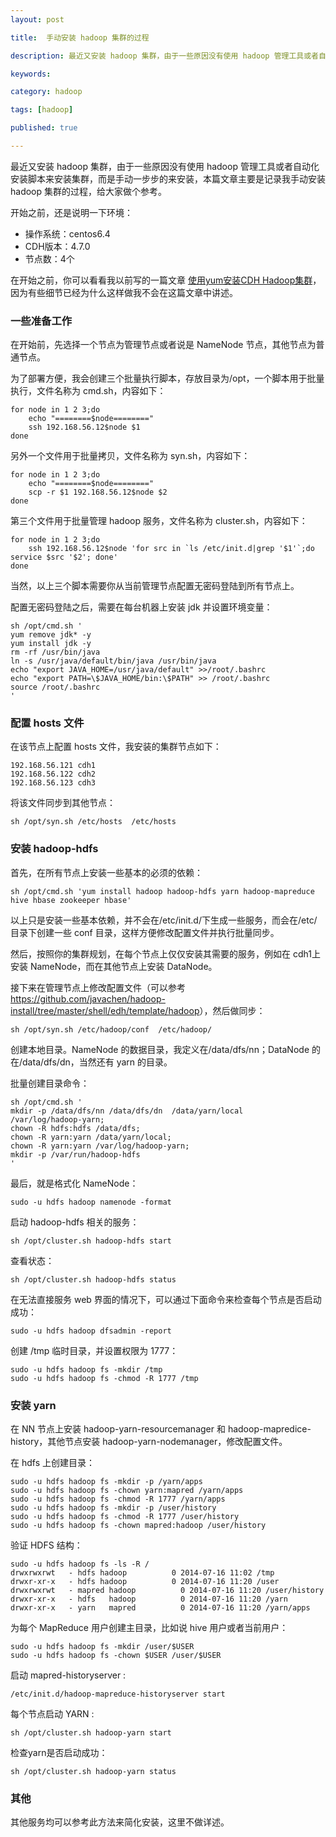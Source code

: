 ```yaml
---
layout: post

title:  手动安装 hadoop 集群的过程

description: 最近又安装 hadoop 集群，由于一些原因没有使用 hadoop 管理工具或者自动化安装脚本来安装集群，而是手动一步步的来安装，本篇文章主要是记录我手动安装 hadoop 集群的过程，给大家做个参考。

keywords:  

category: hadoop

tags: [hadoop]

published: true

---
```


最近又安装 hadoop 集群，由于一些原因没有使用 hadoop 管理工具或者自动化安装脚本来安装集群，而是手动一步步的来安装，本篇文章主要是记录我手动安装 hadoop 集群的过程，给大家做个参考。

开始之前，还是说明一下环境：

- 操作系统：centos6.4
- CDH版本：4.7.0
- 节点数：4个

在开始之前，你可以看看我以前写的一篇文章 [使用yum安装CDH Hadoop集群](/2013/04/06/install-cloudera-cdh-by-yum/)，因为有些细节已经为什么这样做我不会在这篇文章中讲述。

### 一些准备工作

在开始前，先选择一个节点为管理节点或者说是 NameNode 节点，其他节点为普通节点。

为了部署方便，我会创建三个批量执行脚本，存放目录为/opt，一个脚本用于批量执行，文件名称为 cmd.sh，内容如下：

```
for node in 1 2 3;do
	echo "========$node========"
	ssh 192.168.56.12$node $1
done
```

另外一个文件用于批量拷贝，文件名称为 syn.sh，内容如下：

```
for node in 1 2 3;do
	echo "========$node========"
	scp -r $1 192.168.56.12$node $2
done
```

第三个文件用于批量管理 hadoop 服务，文件名称为 cluster.sh，内容如下：

```
for node in 1 2 3;do
	ssh 192.168.56.12$node 'for src in `ls /etc/init.d|grep '$1'`;do service $src '$2'; done'
done
```

当然，以上三个脚本需要你从当前管理节点配置无密码登陆到所有节点上。

配置无密码登陆之后，需要在每台机器上安装 jdk 并设置环境变量：

```
sh /opt/cmd.sh '
yum remove jdk* -y
yum install jdk -y
rm -rf /usr/bin/java
ln -s /usr/java/default/bin/java /usr/bin/java
echo "export JAVA_HOME=/usr/java/default" >>/root/.bashrc
echo "export PATH=\$JAVA_HOME/bin:\$PATH" >> /root/.bashrc
source /root/.bashrc
'
```

### 配置 hosts 文件

在该节点上配置 hosts 文件，我安装的集群节点如下：

```
192.168.56.121 cdh1
192.168.56.122 cdh2
192.168.56.123 cdh3
```

将该文件同步到其他节点：

```
sh /opt/syn.sh /etc/hosts  /etc/hosts
```

### 安装 hadoop-hdfs

首先，在所有节点上安装一些基本的必须的依赖：

```
sh /opt/cmd.sh 'yum install hadoop hadoop-hdfs yarn hadoop-mapreduce hive hbase zookeeper hbase'
```

以上只是安装一些基本依赖，并不会在/etc/init.d/下生成一些服务，而会在/etc/目录下创建一些 conf 目录，这样方便修改配置文件并执行批量同步。

然后，按照你的集群规划，在每个节点上仅仅安装其需要的服务，例如在 cdh1上安装 NameNode，而在其他节点上安装 DataNode。

接下来在管理节点上修改配置文件（可以参考 <https://github.com/javachen/hadoop-install/tree/master/shell/edh/template/hadoop>），然后做同步：

```
sh /opt/syn.sh /etc/hadoop/conf  /etc/hadoop/
```

创建本地目录。NameNode 的数据目录，我定义在/data/dfs/nn；DataNode 的在/data/dfs/dn，当然还有 yarn 的目录。

批量创建目录命令：

```
sh /opt/cmd.sh '
mkdir -p /data/dfs/nn /data/dfs/dn  /data/yarn/local   /var/log/hadoop-yarn;
chown -R hdfs:hdfs /data/dfs;
chown -R yarn:yarn /data/yarn/local;
chown -R yarn:yarn /var/log/hadoop-yarn;
mkdir -p /var/run/hadoop-hdfs
'
```

最后，就是格式化 NameNode：

```
sudo -u hdfs hadoop namenode -format
```

启动 hadoop-hdfs 相关的服务：

```
sh /opt/cluster.sh hadoop-hdfs start
```

查看状态：

```
sh /opt/cluster.sh hadoop-hdfs status
```

在无法直接服务 web 界面的情况下，可以通过下面命令来检查每个节点是否启动成功：

```
sudo -u hdfs hadoop dfsadmin -report
```

创建 /tmp 临时目录，并设置权限为 1777：

```
sudo -u hdfs hadoop fs -mkdir /tmp
sudo -u hdfs hadoop fs -chmod -R 1777 /tmp
```

### 安装 yarn

在 NN 节点上安装 hadoop-yarn-resourcemanager 和 hadoop-mapredice-history，其他节点安装 hadoop-yarn-nodemanager，修改配置文件。

在 hdfs 上创建目录：

```
sudo -u hdfs hadoop fs -mkdir -p /yarn/apps
sudo -u hdfs hadoop fs -chown yarn:mapred /yarn/apps
sudo -u hdfs hadoop fs -chmod -R 1777 /yarn/apps
sudo -u hdfs hadoop fs -mkdir -p /user/history
sudo -u hdfs hadoop fs -chmod -R 1777 /user/history
sudo -u hdfs hadoop fs -chown mapred:hadoop /user/history
```

验证 HDFS 结构：

```
sudo -u hdfs hadoop fs -ls -R /
drwxrwxrwt   - hdfs hadoop          0 2014-07-16 11:02 /tmp
drwxr-xr-x   - hdfs hadoop          0 2014-07-16 11:20 /user
drwxrwxrwt   - mapred hadoop          0 2014-07-16 11:20 /user/history
drwxr-xr-x   - hdfs   hadoop          0 2014-07-16 11:20 /yarn
drwxr-xr-x   - yarn   mapred          0 2014-07-16 11:20 /yarn/apps
```

为每个 MapReduce 用户创建主目录，比如说 hive 用户或者当前用户：

```
sudo -u hdfs hadoop fs -mkdir /user/$USER
sudo -u hdfs hadoop fs -chown $USER /user/$USER
```

启动 mapred-historyserver :

```
/etc/init.d/hadoop-mapreduce-historyserver start
```

每个节点启动 YARN :

```
sh /opt/cluster.sh hadoop-yarn start
```

检查yarn是否启动成功：

```
sh /opt/cluster.sh hadoop-yarn status
```

### 其他

其他服务均可以参考此方法来简化安装，这里不做详述。

